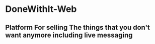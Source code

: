 # DoneWithIt-Web

## Platform For selling The things that you don't want anymore including live messaging
